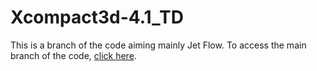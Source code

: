 # Xcompact3d-4.1_TD

This is a branch of the code aiming mainly Jet Flow. To access the main branch of the code, [click here](https://github.com/xcompact3d).

